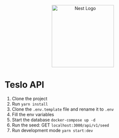 <p align="center">
  <a href="http://nestjs.com/" target="blank"><img src="https://nestjs.com/img/logo-small.svg" width="200" alt="Nest Logo" /></a>
</p>

# Teslo API

1. Clone the project
2. Run ```yarn install```
3. Clone the ```.env.template``` file and rename it to ```.env```
4. Fill the env variables
5. Start the database
```docker-compose up -d```
6. Run the seed:
GET ```localhost:3000/api/v1/seed```
7. Run development mode ```yarn start:dev```
